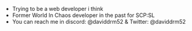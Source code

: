 - Trying to be a web developer i think
- Former World In Chaos developer in the past for SCP:SL
- You can reach me in discord: @daviddrm52 & Twitter: @daviddrm52

<!---
daviddrm52/daviddrm52 is a ✨ special ✨ repository because its `README.md` (this file) appears on your GitHub profile.
You can click the Preview link to take a look at your changes.
--->
